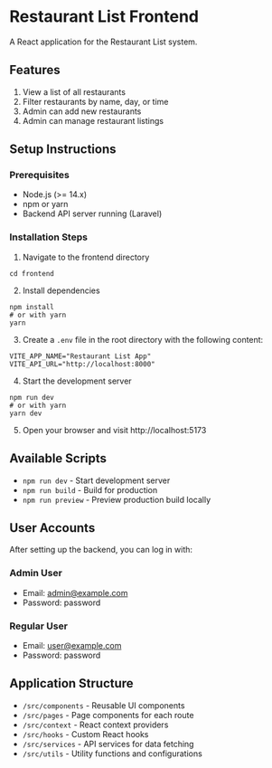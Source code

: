 # Restaurant List Frontend

A React application for the Restaurant List system.

## Features

1. View a list of all restaurants
2. Filter restaurants by name, day, or time
3. Admin can add new restaurants
4. Admin can manage restaurant listings

## Setup Instructions

### Prerequisites

- Node.js (>= 14.x)
- npm or yarn
- Backend API server running (Laravel)

### Installation Steps

1. Navigate to the frontend directory
```
cd frontend
```

2. Install dependencies
```
npm install
# or with yarn
yarn
```

3. Create a `.env` file in the root directory with the following content:
```
VITE_APP_NAME="Restaurant List App"
VITE_API_URL="http://localhost:8000"
```

4. Start the development server
```
npm run dev
# or with yarn
yarn dev
```

5. Open your browser and visit http://localhost:5173

## Available Scripts

- `npm run dev` - Start development server
- `npm run build` - Build for production
- `npm run preview` - Preview production build locally

## User Accounts

After setting up the backend, you can log in with:

### Admin User
- Email: admin@example.com
- Password: password

### Regular User
- Email: user@example.com
- Password: password

## Application Structure

- `/src/components` - Reusable UI components
- `/src/pages` - Page components for each route
- `/src/context` - React context providers
- `/src/hooks` - Custom React hooks
- `/src/services` - API services for data fetching
- `/src/utils` - Utility functions and configurations 